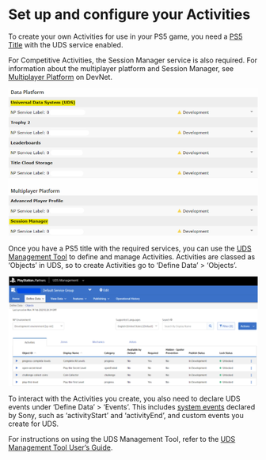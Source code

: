 # Set up and configure your Activities

To create your own Activities for use in your PS5 game, you need a [PS5 Title](https://p.siedev.net/titles) with the UDS service enabled.

For Competitive Activities, the Session Manager service is also required. For information about the multiplayer platform and Session Manager, see [Multiplayer Platform](https://p.siedev.net/resources/documents/SDK/4.000/PSN_Multiplayer_Platform_Concept-Overview/multiplayer-platform.html) on DevNet.

![The services needed to configure Activities](Images/activitiesservices.PNG)

Once you have a PS5 title with the required services, you can use the [UDS Management Tool](https://tools.partners.playstation.net/uds/app/uds-management/dashboard?sid=26&pid=psn) to define and manage Activities. Activities are classed as ‘Objects’ in UDS, so to create Activities go to ‘Define Data’ > ‘Objects’.

![Example of Activity configuration in the UDS management tool](Images/UDSManagementToolActivities.PNG)

To interact with the Activities you create, you also need to declare UDS events under ‘Define Data’ > ‘Events’. This includes [system events](https://p.siedev.net/resources/documents/SDK/5.000/UniversalDataSystem-Overview/0003.html) declared by Sony, such as ‘activityStart’ and ‘activityEnd’, and custom events you create for UDS.

For instructions on using the UDS Management Tool, refer to the [UDS Management Tool User’s Guide](https://p.siedev.net/resources/documents/SDK/latest/UniversalDataSystem_Management_Tool-Users_Guide/__toc.html). 